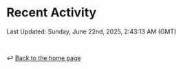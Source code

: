 # Recent Activity

<!--RECENT_ACTIVITY:start-->
<!--RECENT_ACTIVITY:end-->

<!--RECENT_ACTIVITY:last_update-->
Last Updated: Sunday, June 22nd, 2025, 2:43:13 AM (GMT)
<!--RECENT_ACTIVITY:last_update_end-->

<br>

↩️ [Back to the home page](/README.md)
